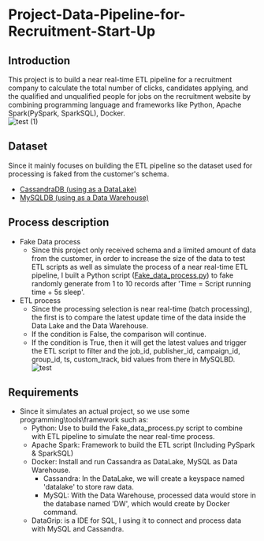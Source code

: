 # Project-Data-Pipeline-for-Recruitment-Start-Up

## Introduction
This project is to build a near real-time ETL pipeline for a recruitment company to calculate the total number of clicks, candidates applying, and the qualified and unqualified people for jobs on the recruitment website by combining programming language and frameworks like Python, Apache Spark(PySpark, SparkSQL), Docker.
<br>
![test (1)](https://github.com/DuyDoan233/Project-Data-Pipeline-for-Recruitment-Start-Up/assets/101572443/8a0af314-8eca-4aa3-98c9-b0903fe2a8ff)

## Dataset
Since it mainly focuses on building the ETL pipeline so the dataset used for processing is faked from the customer's schema.
- [CassandraDB (using as a DataLake)](https://github.com/dlduy33/Project-Data-Pipeline-for-Recruitment-Start-Up/tree/main/Cassandra)
- [MySQLDB (using as a Data Warehouse)](https://github.com/dlduy33/Project-Data-Pipeline-for-Recruitment-Start-Up/tree/main/MySQL)

## Process description
- Fake Data process
  - Since this project only received schema and a limited amount of data from the customer, in order to increase the size of the data to test ETL scripts as well as simulate the process of a near real-time ETL pipeline, I built a Python script ([Fake_data_process.py](https://github.com/dlduy33/Project-Data-Pipeline-for-Recruitment-Start-Up/blob/main/Fake_data_process.py)) to fake randomly generate from 1 to 10 records after 'Time = Script running time + 5s sleep'.
- ETL process
  - Since the processing selection is near real-time (batch processing), the first is to compare the latest update time of the data inside the Data Lake and the Data Warehouse.
  - If the condition is False, the comparison will continue.
  - If the condition is True, then it will get the latest values and trigger the ETL script to filter and the job_id, publisher_id, campaign_id, group_id, ts, custom_track, bid values from there in MySQLBD.<br>
![test](https://github.com/DuyDoan233/Project-Data-Pipeline-for-Recruitment-Start-Up/assets/101572443/6d390861-1f15-4a4d-8f13-fbd8afb4f99b)

## Requirements
- Since it simulates an actual project, so we use some programming\tools\framework such as:
  - Python: Use to build the Fake_data_process.py script to combine with ETL pipeline to simulate the near real-time process.
  - Apache Spark: Framework to build the ETL script (Including PySpark & SparkSQL)
  - Docker: Install and run Cassandra as DataLake, MySQL as Data Warehouse.
    - Cassandra: In the DataLake, we will create a keyspace named 'datalake' to store raw data.
    - MySQL: With the Data Warehouse, processed data would store in the database named 'DW', which would create by Docker command.
  - DataGrip: is a IDE for SQL, I using it to connect and process data with MySQL and Cassandra.
